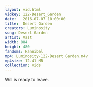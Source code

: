 ```yaml
---
layout: vid.html
vidkey: 122-Desert_Garden
date:   2016-07-07 10:00:00
title:  Desert Garden
creators: Luminosity
song: Desert Garden
artist: Vast
width: 884
height: 480
fandoms: Hannibal
mp4: Luminosity-122-Desert Garden.m4v
mp4size: 12.41 MB
collection: vids
---
```


  <div>
  Will is ready to leave.
  </div>
  